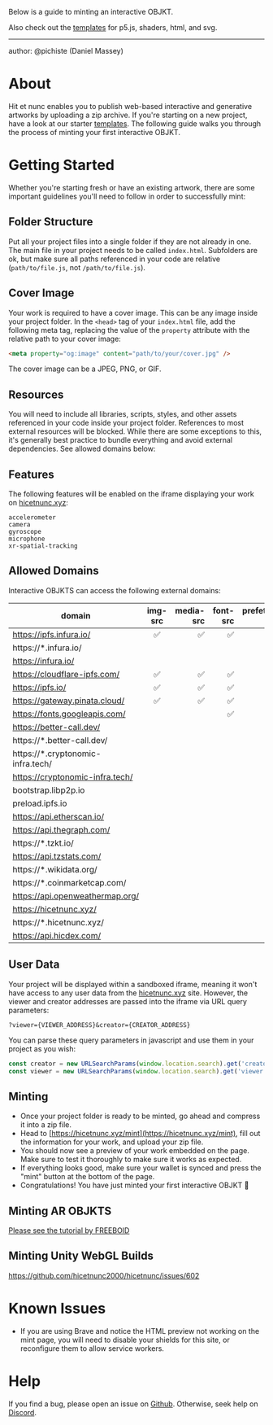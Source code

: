 Below is a guide to minting an interactive OBJKT.

Also check out the [templates](https://github.com/hicetnunc2000/hicetnunc/tree/develop/templates) for p5.js, shaders, html, and svg.


***

author: @pichiste (Daniel Massey)

# About

Hit et nunc enables you to publish web-based interactive and generative artworks by uploading a zip archive. If you're starting on a new project, have a look at our starter [templates](https://github.com/hicetnunc2000/hicetnunc/tree/main/templates). The following guide walks you through the process of minting your first interactive OBJKT.

# Getting Started

Whether you're starting fresh or have an existing artwork, there are some important guidelines you'll need to follow in order to successfully mint:

## Folder Structure

Put all your project files into a single folder if they are not already in one. The main file in your project needs to be called `index.html`. Subfolders are ok, but make sure all paths referenced in your code are relative (`path/to/file.js`, not `/path/to/file.js`).

## Cover Image

Your work is required to have a cover image. This can be any image inside your project folder. In the `<head>` tag of your `index.html` file, add the following meta tag, replacing the value of the `property` attribute with the relative path to your cover image:

```html
<meta property="og:image" content="path/to/your/cover.jpg" />
```

The cover image can be a JPEG, PNG, or GIF.

## Resources

You will need to include all libraries, scripts, styles, and other assets referenced in your code inside your project folder. References to most external resources will  be blocked. While there are some exceptions to this, it's generally best practice to bundle everything and avoid external dependencies. See allowed domains below:

## Features

The following features will be enabled on the iframe displaying your work on [hicetnunc.xyz](https://www.hicetnunc.xyz):
```
accelerometer
camera
gyroscope
microphone
xr-spatial-tracking
```

## Allowed Domains
Interactive OBJKTS can access the following external domains:

| domain        | img-src | media-src | font-src | prefetch-src | connect-src |
| ------------- |:-------------:| -----:| -----:| -----:| -----:|
| https://ipfs.infura.io/ | ✅ | ✅ | ✅ | ✅ |
| https://*.infura.io/ | | | | ✅ |
| https://infura.io/ | | | | ✅ |
| https://cloudflare-ipfs.com/ | ✅ | ✅ | ✅ | ✅ |
| https://ipfs.io/ | ✅ | ✅ | ✅ | ✅ |
| https://gateway.pinata.cloud/ | ✅ | ✅ | ✅ | ✅ |
| https://fonts.googleapis.com/ | | | ✅ | ✅ |
| https://better-call.dev/ | | | | | ✅ |
| https://*.better-call.dev/ | | | | | ✅ |
| https://*.cryptonomic-infra.tech/ | | | | | ✅ |
| https://cryptonomic-infra.tech/ | | | | | ✅ |
| bootstrap.libp2p.io | | | | | ✅ |
| preload.ipfs.io | | | | | ✅ |
| https://api.etherscan.io/ | | | | | ✅ |
| https://api.thegraph.com/ | | | | | ✅ |
| https://*.tzkt.io/ | | | | | ✅ |
| https://api.tzstats.com/ | | | | | ✅ |
| https://*.wikidata.org/ | | | | | ✅ |
| https://*.coinmarketcap.com/ | | | | | ✅ |
| https://api.openweathermap.org/ | | | | | ✅ |
| https://hicetnunc.xyz/ | | | | | ✅ |
| https://*.hicetnunc.xyz/ | | | | | ✅ |
| https://api.hicdex.com/ 

## User Data

Your project will be displayed within a sandboxed iframe, meaning it won't have access to any user data from the [hicetnunc.xyz](http://hicetnunc.xyz) site. However, the viewer and creator addresses are passed into the iframe via URL query parameters:

```
?viewer={VIEWER_ADDRESS}&creator={CREATOR_ADDRESS}
```

You can parse these query parameters in javascript and use them in your project as you wish:

```jsx
const creator = new URLSearchParams(window.location.search).get('creator')
const viewer = new URLSearchParams(window.location.search).get('viewer')
```

## Minting

- Once your project folder is ready to be minted, go ahead and compress it into a zip file.
- Head to [https://hicetnunc.xyz/mint](https://hicetnunc.xyz/mint), fill out the information for your work, and upload your zip file.
- You should now see a preview of your work embedded on the page. Make sure to test it thoroughly to make sure it works as expected.
- If everything looks good, make sure your wallet is synced and press the "mint" button at the bottom of the page.
- Congratulations! You have just minted your first interactive OBJKT 🎉

## Minting AR OBJKTS
[Please see the tutorial by FREEBOID](http://www.freeboid.com/xrobjkts-at-hen/)

## Minting Unity WebGL Builds
https://github.com/hicetnunc2000/hicetnunc/issues/602

# Known Issues

- If you are using Brave and notice the HTML preview not working on the mint page, you will need to disable your shields for this site, or reconfigure them to allow service workers.

# Help

If you find a bug, please open an issue on [Github](https://github.com/hicetnunc2000/hicetnunc/issues). Otherwise, seek help on [Discord](https://discord.com/invite/jKNy6PynPK).